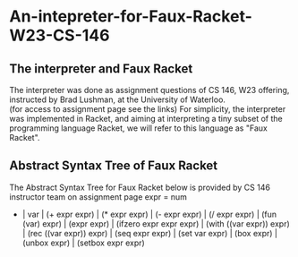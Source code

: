 # An-intepreter-for-Faux-Racket-W23-CS-146

## The interpreter and Faux Racket
The interpreter was done as assignment questions of CS 146, W23 offering, instructed by Brad Lushman, at the University of Waterloo.   
(for access to assignment page see the links)
For simplicity, the interpreter was implemented in Racket, and aiming at interpreting a tiny subset of the programming language Racket, we will refer to this language as "Faux Racket".

## Abstract Syntax Tree of Faux Racket
The Abstract Syntax Tree for Faux Racket below is provided by CS 146 instructor team on assignment page 
expr =  num
-    |  var
     |  (+ expr expr)
     |  (* expr expr)
     |  (- expr expr)
     |  (/ expr expr)
     |  (fun (var) expr)
     |  (expr expr)
     |  (ifzero expr expr expr)
     |  (with ((var expr)) expr)
     |  (rec ((var expr)) expr)
     |  (seq expr expr)
     |  (set var expr)
     |  (box expr)
     |  (unbox expr)
     |  (setbox expr expr)
